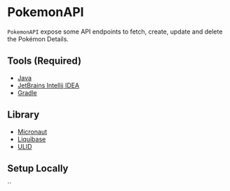 # PokemonAPI

`PokemonAPI` expose some API endpoints to fetch, create, update and delete the Pokémon Details.

## Tools (Required)
- [Java](/docs/tools/java.md)
- [JetBrains Intellij IDEA](/docs/tools/ide.md)
- [Gradle](/gdocs/tools/gradle.md)

## Library
- [Micronaut](/libs/micronaut.md)
- [Liquibase](/libs/liquibase.md)
- [ULID](/libs/ulid.md)

## Setup Locally
``